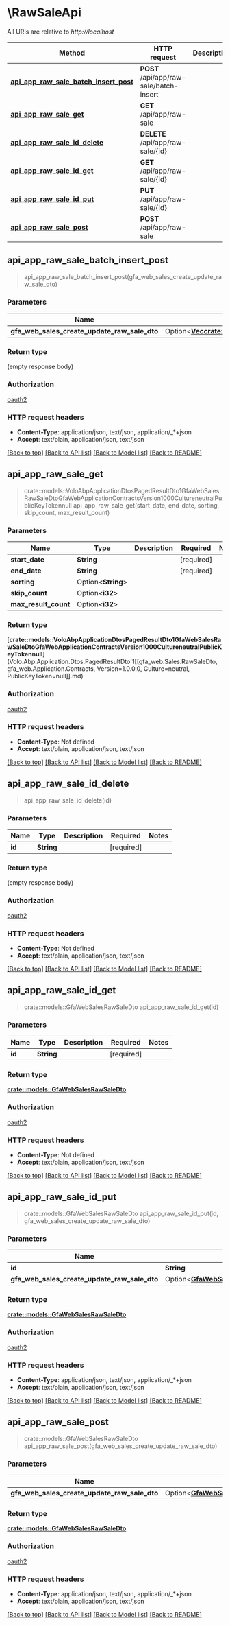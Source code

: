 # \RawSaleApi

All URIs are relative to *http://localhost*

Method | HTTP request | Description
------------- | ------------- | -------------
[**api_app_raw_sale_batch_insert_post**](RawSaleApi.md#api_app_raw_sale_batch_insert_post) | **POST** /api/app/raw-sale/batch-insert | 
[**api_app_raw_sale_get**](RawSaleApi.md#api_app_raw_sale_get) | **GET** /api/app/raw-sale | 
[**api_app_raw_sale_id_delete**](RawSaleApi.md#api_app_raw_sale_id_delete) | **DELETE** /api/app/raw-sale/{id} | 
[**api_app_raw_sale_id_get**](RawSaleApi.md#api_app_raw_sale_id_get) | **GET** /api/app/raw-sale/{id} | 
[**api_app_raw_sale_id_put**](RawSaleApi.md#api_app_raw_sale_id_put) | **PUT** /api/app/raw-sale/{id} | 
[**api_app_raw_sale_post**](RawSaleApi.md#api_app_raw_sale_post) | **POST** /api/app/raw-sale | 



## api_app_raw_sale_batch_insert_post

> api_app_raw_sale_batch_insert_post(gfa_web_sales_create_update_raw_sale_dto)


### Parameters


Name | Type | Description  | Required | Notes
------------- | ------------- | ------------- | ------------- | -------------
**gfa_web_sales_create_update_raw_sale_dto** | Option<[**Vec<crate::models::GfaWebSalesCreateUpdateRawSaleDto>**](gfa_web.Sales.CreateUpdateRawSaleDto.md)> |  |  |

### Return type

 (empty response body)

### Authorization

[oauth2](../README.md#oauth2)

### HTTP request headers

- **Content-Type**: application/json, text/json, application/_*+json
- **Accept**: text/plain, application/json, text/json

[[Back to top]](#) [[Back to API list]](../README.md#documentation-for-api-endpoints) [[Back to Model list]](../README.md#documentation-for-models) [[Back to README]](../README.md)


## api_app_raw_sale_get

> crate::models::VoloAbpApplicationDtosPagedResultDto1GfaWebSalesRawSaleDtoGfaWebApplicationContractsVersion1000CultureneutralPublicKeyTokennull api_app_raw_sale_get(start_date, end_date, sorting, skip_count, max_result_count)


### Parameters


Name | Type | Description  | Required | Notes
------------- | ------------- | ------------- | ------------- | -------------
**start_date** | **String** |  | [required] |
**end_date** | **String** |  | [required] |
**sorting** | Option<**String**> |  |  |
**skip_count** | Option<**i32**> |  |  |
**max_result_count** | Option<**i32**> |  |  |

### Return type

[**crate::models::VoloAbpApplicationDtosPagedResultDto1GfaWebSalesRawSaleDtoGfaWebApplicationContractsVersion1000CultureneutralPublicKeyTokennull**](Volo.Abp.Application.Dtos.PagedResultDto`1[[gfa_web.Sales.RawSaleDto, gfa_web.Application.Contracts, Version=1.0.0.0, Culture=neutral, PublicKeyToken=null]].md)

### Authorization

[oauth2](../README.md#oauth2)

### HTTP request headers

- **Content-Type**: Not defined
- **Accept**: text/plain, application/json, text/json

[[Back to top]](#) [[Back to API list]](../README.md#documentation-for-api-endpoints) [[Back to Model list]](../README.md#documentation-for-models) [[Back to README]](../README.md)


## api_app_raw_sale_id_delete

> api_app_raw_sale_id_delete(id)


### Parameters


Name | Type | Description  | Required | Notes
------------- | ------------- | ------------- | ------------- | -------------
**id** | **String** |  | [required] |

### Return type

 (empty response body)

### Authorization

[oauth2](../README.md#oauth2)

### HTTP request headers

- **Content-Type**: Not defined
- **Accept**: text/plain, application/json, text/json

[[Back to top]](#) [[Back to API list]](../README.md#documentation-for-api-endpoints) [[Back to Model list]](../README.md#documentation-for-models) [[Back to README]](../README.md)


## api_app_raw_sale_id_get

> crate::models::GfaWebSalesRawSaleDto api_app_raw_sale_id_get(id)


### Parameters


Name | Type | Description  | Required | Notes
------------- | ------------- | ------------- | ------------- | -------------
**id** | **String** |  | [required] |

### Return type

[**crate::models::GfaWebSalesRawSaleDto**](gfa_web.Sales.RawSaleDto.md)

### Authorization

[oauth2](../README.md#oauth2)

### HTTP request headers

- **Content-Type**: Not defined
- **Accept**: text/plain, application/json, text/json

[[Back to top]](#) [[Back to API list]](../README.md#documentation-for-api-endpoints) [[Back to Model list]](../README.md#documentation-for-models) [[Back to README]](../README.md)


## api_app_raw_sale_id_put

> crate::models::GfaWebSalesRawSaleDto api_app_raw_sale_id_put(id, gfa_web_sales_create_update_raw_sale_dto)


### Parameters


Name | Type | Description  | Required | Notes
------------- | ------------- | ------------- | ------------- | -------------
**id** | **String** |  | [required] |
**gfa_web_sales_create_update_raw_sale_dto** | Option<[**GfaWebSalesCreateUpdateRawSaleDto**](GfaWebSalesCreateUpdateRawSaleDto.md)> |  |  |

### Return type

[**crate::models::GfaWebSalesRawSaleDto**](gfa_web.Sales.RawSaleDto.md)

### Authorization

[oauth2](../README.md#oauth2)

### HTTP request headers

- **Content-Type**: application/json, text/json, application/_*+json
- **Accept**: text/plain, application/json, text/json

[[Back to top]](#) [[Back to API list]](../README.md#documentation-for-api-endpoints) [[Back to Model list]](../README.md#documentation-for-models) [[Back to README]](../README.md)


## api_app_raw_sale_post

> crate::models::GfaWebSalesRawSaleDto api_app_raw_sale_post(gfa_web_sales_create_update_raw_sale_dto)


### Parameters


Name | Type | Description  | Required | Notes
------------- | ------------- | ------------- | ------------- | -------------
**gfa_web_sales_create_update_raw_sale_dto** | Option<[**GfaWebSalesCreateUpdateRawSaleDto**](GfaWebSalesCreateUpdateRawSaleDto.md)> |  |  |

### Return type

[**crate::models::GfaWebSalesRawSaleDto**](gfa_web.Sales.RawSaleDto.md)

### Authorization

[oauth2](../README.md#oauth2)

### HTTP request headers

- **Content-Type**: application/json, text/json, application/_*+json
- **Accept**: text/plain, application/json, text/json

[[Back to top]](#) [[Back to API list]](../README.md#documentation-for-api-endpoints) [[Back to Model list]](../README.md#documentation-for-models) [[Back to README]](../README.md)

